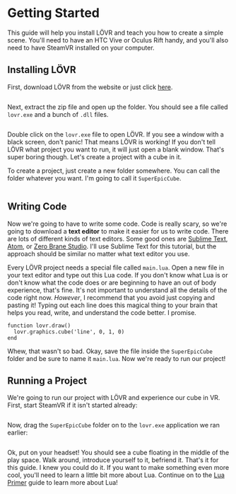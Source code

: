 <!--
category: guide
-->

Getting Started
===

This guide will help you install LÖVR and teach you how to create a simple scene.  You'll need to
have an HTC Vive or Oculus Rift handy, and you'll also need to have SteamVR installed on your
computer.

Installing LÖVR
---

First, download LÖVR from the website or just click [here](http://bjornbyt.es/f/lovr.zip).

<img>

Next, extract the zip file and open up the folder.  You should see a file called `lovr.exe` and a
bunch of `.dll` files.

<img>

Double click on the `lovr.exe` file to open LÖVR.  If you see a window with a black screen, don't
panic!  That means LÖVR is working!  If you don't tell LÖVR what project you want to run, it will
just open a blank window.  That's super boring though.  Let's create a project with a cube in it.

To create a project, just create a new folder somewhere.  You can call the folder whatever you want.
I'm going to call it `SuperEpicCube`.

<img>

Writing Code
---

Now we're going to have to write some code.  Code is really scary, so we're going to download a
**text editor** to make it easier for us to write code.  There are lots of different kinds of text
editors.  Some good ones are [Sublime Text](http://www.sublimetext.com), [Atom](http://atom.io), or
[Zero Brane Studio](https://studio.zerobrane.com).  I'll use Sublime Text for this tutorial, but
the approach should be similar no matter what text editor you use.

Every LÖVR project needs a special file called `main.lua`.  Open a new file in your text editor and
type out this Lua code.  If you don't know what Lua is or don't know what the code does or are
beginning to have an out of body experience, that's fine.  It's not important to understand all the
details of the code right now.  *However*, I recommend that you avoid just copying and pasting it!
Typing out each line does this magical thing to your brain that helps you read, write, and
understand the code better.  I promise.

```
function lovr.draw()
  lovr.graphics.cube('line', 0, 1, 0)
end
```

Whew, that wasn't so bad.  Okay, save the file inside the `SuperEpicCube` folder and be sure to
name it `main.lua`.  Now we're ready to run our project!

Running a Project
---

We're going to run our project with LÖVR and experience our cube in VR.  First, start SteamVR if it
isn't started already:

<img>

Now, drag the `SuperEpicCube` folder on to the `lovr.exe` application we ran earlier:

<img>

Ok, put on your headset!  You should see a cube floating in the middle of the play space.  Walk
around, introduce yourself to it, befriend it.  That's it for this guide.  I knew you could do it.
If you want to make something even more cool, you'll need to learn a little bit more about Lua.
Continue on to the [Lua Primer]() guide to learn more about Lua!
